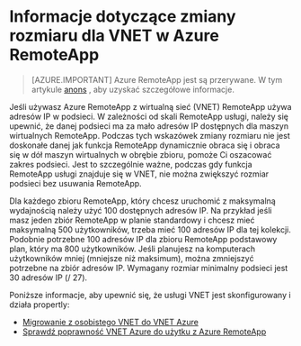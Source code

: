 
<properties
    pageTitle="Zmiany rozmiaru i informacje dotyczące VNET w Azure RemoteApp | Microsoft Azure"
    description="Dowiedz się więcej o wymaganiach adres IP dotyczących korzystania z VNET RemoteApp Azure"
    services="remoteapp"
    documentationCenter=""
    authors="lizap"
    manager="mbaldwin" />

<tags
    ms.service="remoteapp"
    ms.workload="compute"
    ms.tgt_pltfrm="na"
    ms.devlang="na"
    ms.topic="article"
    ms.date="08/15/2016"
    ms.author="elizapo" />



# <a name="sizing-information-for-a-vnet-in-azure-remoteapp"></a>Informacje dotyczące zmiany rozmiaru dla VNET w Azure RemoteApp

> [AZURE.IMPORTANT]
> Azure RemoteApp jest są przerywane. W tym artykule [anons](https://go.microsoft.com/fwlink/?linkid=821148) , aby uzyskać szczegółowe informacje.

Jeśli używasz Azure RemoteApp z wirtualną sieć (VNET) RemoteApp używa adresów IP w podsieci. W zależności od skali RemoteApp usługi, należy się upewnić, że danej podsieci ma za mało adresów IP dostępnych dla maszyn wirtualnych RemoteApp. Podczas tych wskazówek zmiany rozmiaru nie jest doskonałe danej jak funkcja RemoteApp dynamicznie obraca się i obraca się w dół maszyn wirtualnych w obrębie zbioru, pomoże Ci oszacować zakres podsieci. Jest to szczególnie ważne, podczas gdy funkcja RemoteApp usługi znajduje się w VNET, nie można zwiększyć rozmiar podsieci bez usuwania RemoteApp.

Dla każdego zbioru RemoteApp, który chcesz uruchomić z maksymalną wydajnością należy użyć 100 dostępnych adresów IP. Na przykład jeśli masz jeden zbiór RemoteApp w planie standardowy i chcesz mieć maksymalną 500 użytkowników, trzeba mieć 100 adresów IP dla tej kolekcji. Podobnie potrzebne 100 adresów IP dla zbioru RemoteApp podstawowy plan, który ma 800 użytkowników. Jeśli planujesz na komputerach użytkowników mniej (mniejsze niż maksimum), można zmniejszyć potrzebne na zbiór adresów IP. Wymagany rozmiar minimalny podsieci jest 30 adresów IP (/ 27).

Poniższe informacje, aby upewnić się, że usługi VNET jest skonfigurowany i działa propertly:

- [Migrowanie z osobistego VNET do VNET Azure](remoteapp-migratevnet.md)
- [Sprawdź poprawność VNET Azure do użytku z Azure RemoteApp](remoteapp-vnet.md)
